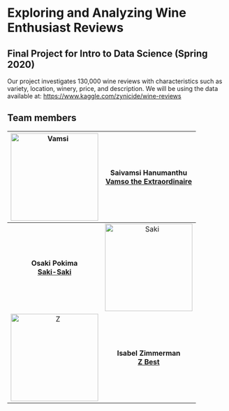 # Exploring and Analyzing Wine Enthusiast Reviews

## Final Project for Intro to Data Science (Spring 2020)

Our project investigates 130,000 wine reviews with characteristics such as variety, location, winery, price, and description.
We will be using the data available at: https://www.kaggle.com/zynicide/wine-reviews

## Team members
|<img src="https://avatars3.githubusercontent.com/u/21210971?s=460&u=65bef4ce837966aeceb3fa6d9abbaef16a3a1642&v=4" alt="Vamsi" width="200"/>  | Saivamsi Hanumanthu <br> [Vamso the Extraordinaire](mailto:shanumanthu4016@floridapoly.edu)
|:-:|:-:|
|**Osaki Pokima** <br> [**Saki-Saki**](mailto:student3@floridapoly.edu)| <img src="https://avatars0.githubusercontent.com/u/36305978?s=460&u=19c92092e1620264b14bae5f0d287b68b73ad3e7&v=4" alt="Saki" width="200"/>  
| <img src="https://avatars1.githubusercontent.com/u/54685329?s=460&v=4" alt="Z" width="200"/> | **Isabel Zimmerman** <br> [**Z Best**](mailto:izimmerman5298@floridapoly.edu)|